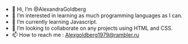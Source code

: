 - 👋 Hi, I’m @AlexandraGoldberg
- 👀 I’m interested in learning as much programming languages as I can.
- 🌱 I’m currently learning Javascript.
- 💞️ I’m looking to collaborate on any projects using HTML and CSS.
- 📫 How to reach me : Alexgoldberg1979@rambler.ru

<!---
AlexandraGoldberg/AlexandraGoldberg is a ✨ special ✨ repository because its `README.md` (this file) appears on your GitHub profile.
You can click the Preview link to take a look at your changes.
--->
